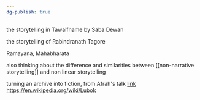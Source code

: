 ```yaml
---
dg-publish: true
---
```

the storytelling in Tawaifname by Saba Dewan

the storytelling of Rabindranath Tagore 

Ramayana, Mahabharata 

also thinking about the difference and similarities between [[non-narrative storytelling]] and non linear storytelling

turning an archive into fiction, from Afrah's talk [link](https://www.loom.com/share/d96a1b7c6db84483b3da6051bc4f6b19?sid=de86b688-6f92-4077-b46a-cc6d1c5c2df4)
https://en.wikipedia.org/wiki/Lubok 